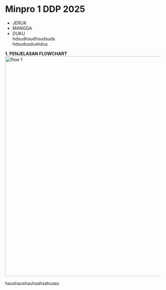 # Minpro 1 DDP 2025
- JERUK
- MANGGA
- DUKU\
hdsudhsudhsudsuds\
hdsudusdushdus

**1. PENJELASAN FLOWCHART**\
<img width="578" height="709" alt="flow 1" src="https://github.com/user-attachments/assets/fab41630-5e1c-4884-86d5-00b1cc95942f" />

haushaushauhsahsahusas
